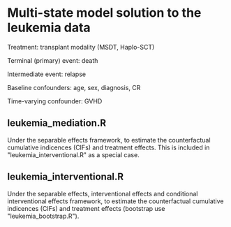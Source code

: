 # Multi-state model solution to the leukemia data

Treatment: transplant modality (MSDT, Haplo-SCT) 

Terminal (primary) event: death

Intermediate event: relapse

Baseline confounders: age, sex, diagnosis, CR

Time-varying confounder: GVHD

## leukemia_mediation.R
Under the separable effects framework, to estimate the counterfactual cumulative indicences (CIFs) and treatment effects.
This is included in "leukemia_interventional.R" as a special case.

## leukemia_interventional.R
Under the separable effects, interventional effects and conditional interventional effects framework, to estimate the counterfactual cumulative indicences (CIFs) and treatment effects (bootstrap use "leukemia_bootstrap.R").
